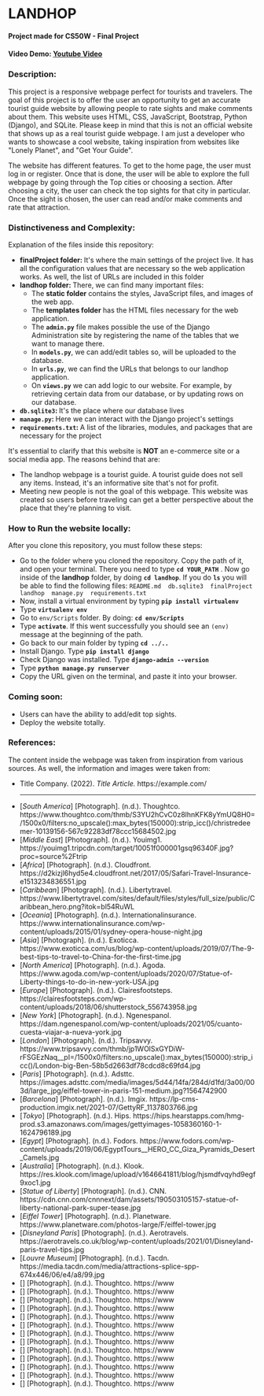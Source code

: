 # LANDHOP
#### Project made for CS50W - Final Project
#### Video Demo:  <a href="https://youtu.be/Rk1VNHPSfSs">Youtube Video</a>
<h3>Description:</h3>
<p>This project is a responsive webpage perfect for tourists and travelers. The goal of this project is to offer the user an opportunity to get an accurate tourist guide website by allowing people to rate sights and make comments about them. This website uses HTML, CSS, JavaScript, Bootstrap, Python (Django), and SQLite. Please keep in mind that this is not an official website that shows up as a real tourist guide webpage. I am just a developer who wants to showcase a cool website, taking inspiration from websites like "Lonely Planet", and "Get Your Guide".</p>
<p>The website has different features. To get to the home page, the user must log in or register. Once that is done, the user will be able to explore the full webpage by going through the Top cities or choosing a section. After choosing a city, the user can check the top sights for that city in particular. Once the sight is chosen, the user can read and/or make comments and rate that attraction.</p>
<h3>Distinctiveness and Complexity:</h3>
<p>Explanation of the files inside this repository:</p>
<ul>
    <li><strong>finalProject folder: </strong>It's where the main settings of the project live. It has all the configuration values that are necessary so the web application works. As well, the list of URLs are included in this folder</li>
    <li><strong>landhop folder: </strong> There, we can find many important files:
    <ul>
    <li>The <strong>static folder</strong> contains the styles, JavaScript files, and images of the web app.</li>
    <li>The <strong>templates folder</strong> has the HTML files necessary for the web application.</li>
    <li>The <strong><code>admin.py</code></strong> file makes possible the use of the Django Administration site by registering the name of the tables that we want to manage there.</li> 
    <li>In <strong><code>models.py</code></strong>, we can add/edit tables so, will be uploaded to the database. </li>
    <li>In <strong><code>urls.py</code></strong>, we can find the URLs that belongs to our landhop application.</li>
    <li>On <strong><code>views.py</code></strong> we can add logic to our website. For example, by retrieving certain data from our database, or by updating rows on our database.</li>
    </ul>
    </li>
    <li><strong><code>db.sqlite3</code>: </strong> It's the place where our database lives</li>
    <li><strong><code>manage.py</code>: </strong> Here we can interact with the Django project's settings</li>
    <li><strong><code>requirements.txt</code>: </strong> A list of the libraries, modules, and packages that are necessary for the project</li>
</ul>
<p>It's essential to clarify that this website is <strong>NOT</strong> an e-commerce site or a social media app. The reasons behind that are: </p>
<ul>
    <li>The landhop webpage is a tourist guide. A tourist guide does not sell any items. Instead, it's an informative site that's not for profit.</li>
    <li>Meeting new people is not the goal of this webpage. This website was created so users before traveling can get a better perspective about the place that they're planning to visit.</li>
</ul>
<h3>How to Run the website locally:</h3>
After you clone this repository, you must follow these steps:
<ul>
    <li>Go to the folder where you cloned the repository. Copy the path of it, and open your terminal. There you need to type <strong><code>cd YOUR_PATH</code></strong> . Now go inside of the <strong>landhop</strong> folder, by doing <strong><code>cd landhop</code></strong>. If you do <strong><code>ls</code></strong> you will be able to find the following files: <code>README.md  db.sqlite3  finalProject  landhop  manage.py  requirements.txt</code></li>
    <li>Now, install a virtual environment by typing <strong><code>pip install virtualenv</code></strong></li>
    <li>Type <strong><code>virtualenv env</code></strong></li>
    <li>Go to <code>env/Scripts</code> folder. By doing: <strong><code>cd env/Scripts</code></strong> </li>
    <li>Type <strong><code>activate</code></strong>. If this went successfully you should see an <code>(env)</code> message at the beginning of the path.</li>
    <li>Go back to our main folder by typing <strong><code>cd ../..</code></strong></li>
    <li>Install Django. Type <strong><code>pip install django</code></strong></li>
    <li>Check Django was installed. Type <strong><code>django-admin --version</code></strong></li>
    <li>Type <strong><code>python manage.py runserver</code></strong></li>
    <li>Copy the URL given on the terminal, and paste it into your browser.</li>
</ul>
<p></p>
<h3>Coming soon:</h3>
<ul>
    <li>Users can have the ability to add/edit top sights.</li>
    <li>Deploy the website totally.</li>
</ul>

<h3>References:</h3>
<p>The content inside the webpage was taken from inspiration from various sources. As well, the information and images were taken from:</p>
<ul>
    <li>Title Company. (2022). <em>Title Article.</em> <h>https://example.com/</h></li>
    <hr>
    <li>[<em>South America</em>] [Photograph]. (n.d.). Thoughtco. <h>https://www.thoughtco.com/thmb/S3YU2hCvC0z8lhnKFK8yYmUQ8H0=/1500x0/filters:no_upscale():max_bytes(150000):strip_icc()/christredeemer-10139156-567c92283df78ccc15684502.jpg</h></li>
    <li>[<em>Middle East</em>] [Photograph]. (n.d.). Youimg1. <h>https://youimg1.tripcdn.com/target/10051f000001gsq96340F.jpg?proc=source%2Ftrip</h></li>
    <li>[<em>Africa</em>] [Photograph]. (n.d.). Cloudfront. <h>https://d2kizjl6hyd5e4.cloudfront.net/2017/05/Safari-Travel-Insurance-e1513234836551.jpg</h></li>
    <li>[<em>Caribbean</em>] [Photograph]. (n.d.). Libertytravel. <h>https://www.libertytravel.com/sites/default/files/styles/full_size/public/Caribbean_hero.png?itok=bl54RuWL</h></li>
    <li>[<em>Oceania</em>] [Photograph]. (n.d.). Internationalinsurance. <h>https://www.internationalinsurance.com/wp-content/uploads/2015/01/sydney-opera-house-night.jpg</h></li>
    <li>[<em>Asia</em>] [Photograph]. (n.d.). Exoticca. <h>https://www.exoticca.com/us/blog/wp-content/uploads/2019/07/The-9-best-tips-to-travel-to-China-for-the-first-time.jpg</h></li>
    <li>[<em>North America</em>] [Photograph]. (n.d.). Agoda. <h>https://www.agoda.com/wp-content/uploads/2020/07/Statue-of-Liberty-things-to-do-in-new-york-USA.jpg</h></li>
    <li>[<em>Europe</em>] [Photograph]. (n.d.). Clairesfootsteps. <h>https://clairesfootsteps.com/wp-content/uploads/2018/06/shutterstock_556743958.jpg</h></li>
    <li>[<em>New York</em>] [Photograph]. (n.d.). Ngenespanol. <h>https://dam.ngenespanol.com/wp-content/uploads/2021/05/cuanto-cuesta-viajar-a-nueva-york.jpg </h></li>
    <li>[<em>London</em>] [Photograph]. (n.d.). Tripsavvy. <h>https://www.tripsavvy.com/thmb/jp1WOlSxGYDiW-rFSGEzNaq__pI=/1500x0/filters:no_upscale():max_bytes(150000):strip_icc()/London-big-Ben-58b5d2663df78cdcd8c69fd4.jpg</h></li>
    <li>[<em>Paris</em>] [Photograph]. (n.d.). Adsttc. <h>https://images.adsttc.com/media/images/5d44/14fa/284d/d1fd/3a00/003d/large_jpg/eiffel-tower-in-paris-151-medium.jpg?1564742900 </h></li>
    <li>[<em>Barcelona</em>] [Photograph]. (n.d.). Imgix. <h>https://lp-cms-production.imgix.net/2021-07/GettyRF_1137803766.jpg </h></li>
    <li>[<em>Tokyo</em>] [Photograph]. (n.d.). Hips. <h>https://hips.hearstapps.com/hmg-prod.s3.amazonaws.com/images/gettyimages-1058360160-1-1624796189.jpg</h></li>
    <li>[<em>Egypt</em>] [Photograph]. (n.d.). Fodors. <h>https://www.fodors.com/wp-content/uploads/2019/06/EgyptTours__HERO_CC_Giza_Pyramids_Desert_Camels.jpg</h></li>
    <li>[<em>Australia</em>] [Photograph]. (n.d.). Klook. <h>https://res.klook.com/image/upload/v1646641811/blog/hjsmdfvqyhd9egf9xoc1.jpg </h></li>
    <li>[<em>Statue of Liberty</em>] [Photograph]. (n.d.). CNN. <h>https://cdn.cnn.com/cnnnext/dam/assets/190503105157-statue-of-liberty-national-park-super-tease.jpg </h></li>
    <li>[<em>Eiffel Tower</em>] [Photograph]. (n.d.). Planetware. <h>https://www.planetware.com/photos-large/F/eiffel-tower.jpg</h></li>
    <li>[<em>Disneyland Paris</em>] [Photograph]. (n.d.). Aerotravels. <h>https://aerotravels.co.uk/blog/wp-content/uploads/2021/01/Disneyland-paris-travel-tips.jpg</h></li>
    <li>[<em>Louvre Museum</em>] [Photograph]. (n.d.). Tacdn. <h>https://media.tacdn.com/media/attractions-splice-spp-674x446/06/e4/a8/99.jpg</h></li>
    <li>[<em></em>] [Photograph]. (n.d.). Thoughtco. <h>https://www</h></li>
    <li>[<em></em>] [Photograph]. (n.d.). Thoughtco. <h>https://www</h></li>
    <li>[<em></em>] [Photograph]. (n.d.). Thoughtco. <h>https://www</h></li>
    <li>[<em></em>] [Photograph]. (n.d.). Thoughtco. <h>https://www</h></li>
    <li>[<em></em>] [Photograph]. (n.d.). Thoughtco. <h>https://www</h></li>
    <li>[<em></em>] [Photograph]. (n.d.). Thoughtco. <h>https://www</h></li>
    <li>[<em></em>] [Photograph]. (n.d.). Thoughtco. <h>https://www</h></li>
    <li>[<em></em>] [Photograph]. (n.d.). Thoughtco. <h>https://www</h></li>
    <li>[<em></em>] [Photograph]. (n.d.). Thoughtco. <h>https://www</h></li>
    <li>[<em></em>] [Photograph]. (n.d.). Thoughtco. <h>https://www</h></li>
    <li>[<em></em>] [Photograph]. (n.d.). Thoughtco. <h>https://www</h></li>
    <li>[<em></em>] [Photograph]. (n.d.). Thoughtco. <h>https://www</h></li>
    <li>[<em></em>] [Photograph]. (n.d.). Thoughtco. <h>https://www</h></li>
</ul>
